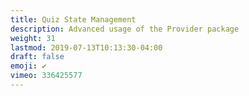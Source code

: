 ```yaml
---
title: Quiz State Management
description: Advanced usage of the Provider package
weight: 31
lastmod: 2019-07-13T10:13:30-04:00
draft: false
emoji: ✔️
vimeo: 336425577
---
```

